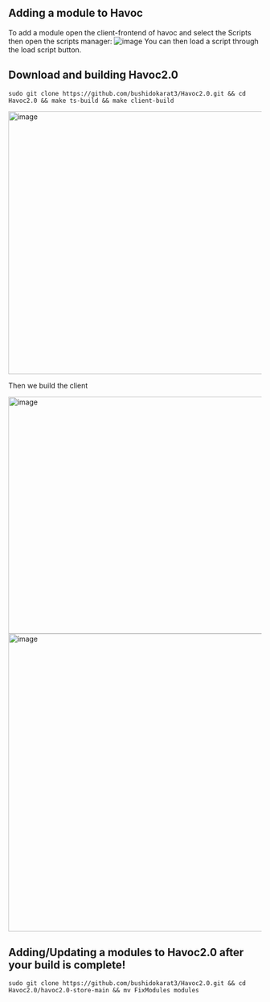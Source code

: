 
## Adding a module to Havoc
To add a module open the client-frontend of havoc and select the Scripts then open the scripts manager:
![image](https://github.com/p4p1/havoc-store/assets/19672114/1df4bcaf-e438-4571-a4ed-ee3cf81e3369)
You can then load a script through the load script button.

## Download and building Havoc2.0
```
sudo git clone https://github.com/bushidokarat3/Havoc2.0.git && cd Havoc2.0 && make ts-build && make client-build
```

<img width="900" height="523" alt="image" src="https://github.com/user-attachments/assets/e88af020-1baf-4878-b732-bc9294609fbd" />

Then we build the client

<img width="1034" height="471" alt="image" src="https://github.com/user-attachments/assets/5f0855f6-a346-451f-a218-c7af7814f434" />
<img width="1048" height="593" alt="image" src="https://github.com/user-attachments/assets/2a570540-dcf4-4274-bfb0-ab001fed5c11" />



## Adding/Updating a modules to Havoc2.0 after your build is complete!
```
sudo git clone https://github.com/bushidokarat3/Havoc2.0.git && cd Havoc2.0/havoc2.0-store-main && mv FixModules modules

```
